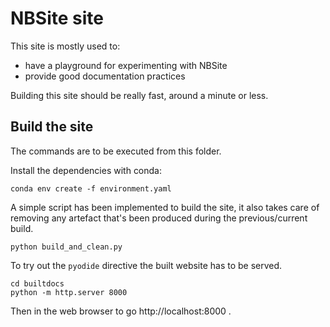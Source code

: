 # NBSite site

This site is mostly used to:

- have a playground for experimenting with NBSite
- provide good documentation practices

Building this site should be really fast, around a minute or less.

## Build the site

The commands are to be executed from this folder.

Install the dependencies with conda:

```
conda env create -f environment.yaml
```

A simple script has been implemented to build the site, it
also takes care of removing any artefact that's been produced
during the previous/current build.

```
python build_and_clean.py
```

To try out the `pyodide` directive the built website has to be served.

```
cd builtdocs
python -m http.server 8000
```

Then in the web browser to go http://localhost:8000 .
